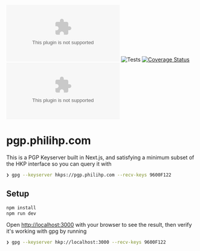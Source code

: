 [![Dependencies](https://img.shields.io/librariesio/github/philihp/pgp.philihp.com)](https://libraries.io/github/philihp/pgp.philihp.com)
![Tests](https://github.com/philihp/pgp.philihp.com/workflows/tests/badge.svg)
[![Coverage Status](https://coveralls.io/repos/github/philihp/pgp.philihp.com/badge.svg?branch=main)](https://coveralls.io/github/philihp/pgp.philihp.com?branch=main)
![License](https://img.shields.io/npm/l/pgp.philihp.com)

# pgp.philihp.com

This is a PGP Keyserver built in Next.js, and satisfying a minimum subset of the HKP interface so you can query it with

```bash
❯ gpg --keyserver hkps://pgp.philihp.com --recv-keys 9600F122
```

## Setup

```bash
npm install
npm run dev
```

Open [http://localhost:3000](http://localhost:3000) with your browser to see the result, then verify it's working with gpg by running

```bash
❯ gpg --keyserver hkp://localhost:3000 --recv-keys 9600F122
```
